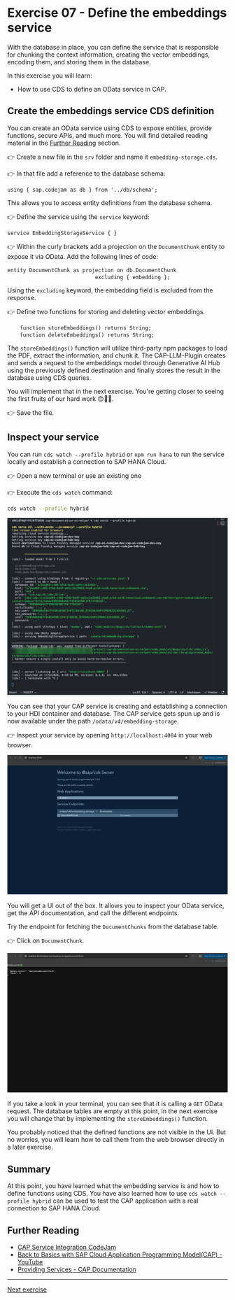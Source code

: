 # Exercise 07 - Define the embeddings service

With the database in place, you can define the service that is responsible for chunking the context information, creating the vector embeddings, encoding them, and storing them in the database.

In this exercise you will learn:

* How to use CDS to define an OData service in CAP.

## Create the embeddings service CDS definition

You can create an OData service using CDS to expose entities, provide functions, secure APIs, and much more. You will find detailed reading material in the [Further Reading]() section.

👉 Create a new file in the `srv` folder and name it `embedding-storage.cds`.

👉 In that file add a reference to the database schema:

```cds
using { sap.codejam as db } from '../db/schema';
```

This allows you to access entity definitions from the database schema.

👉 Define the service using the `service` keyword:

```cds
service EmbeddingStorageService { }
```

👉 Within the curly brackets add a projection on the `DocumentChunk` entity to expose it via OData. Add the following lines of code:

```cds
entity DocumentChunk as projection on db.DocumentChunk
                            excluding { embedding };
```

Using the `excluding` keyword, the embedding field is excluded from the response.

👉 Define two functions for storing and deleting vector embeddings.

```cds
    function storeEmbeddings() returns String;
    function deleteEmbeddings() returns String;
```

The `storeEmbeddings()` function will utilize third-party npm packages to load the PDF, extract the information, and chunk it. The CAP-LLM-Plugin creates and sends a request to the embeddings model through Generative AI Hub using the previously defined destination and finally stores the result in the database using CDS queries.

You will implement that in the next exercise. You're getting closer to seeing the first fruits of our hard work 😊🧑‍💻.

👉 Save the file.

## Inspect your service

You can run `cds watch --profile hybrid` or `npm run hana` to run the service locally and establish a connection to SAP HANA Cloud.

👉 Open a new terminal or use an existing one

👉 Execute the `cds watch` command:

```bash
cds watch --profile hybrid
```

![define-embedding-service-cds-watch](./assets/01-define-embedding-service-cds-watch.png)

You can see that your CAP service is creating and establishing a connection to your HDI container and database. The CAP service gets spun up and is now available under the path `/odata/v4/embedding-storage`.

👉 Inspect your service by opening `http://localhost:4004` in your web browser.

![define-embedding-service-localhost](./assets/02-define-embedding-service-localhost.png)

You will get a UI out of the box. It allows you to inspect your OData service, get the API documentation, and call the different endpoints.

Try the endpoint for fetching the `DocumentChunks` from the database table.

👉 Click on `DocumentChunk`.

![define-embedding-service-cds-db](./assets/03-define-embedding-service-db.png)

If you take a look in your terminal, you can see that it is calling a `GET` OData request. The database tables are empty at this point, in the next exercise you will change that by implementing the `storeEmbeddings()` function.

You probably noticed that the defined functions are not visible in the UI. But no worries, you will learn how to call them from the web browser directly in a later exercise.

## Summary

At this point, you have learned what the embedding service is and how to define functions using CDS. You have also learned how to use `cds watch --profile hybrid` can be used to test the CAP application with a real connection to SAP HANA Cloud.

## Further Reading

* [CAP Service Integration CodeJam](https://github.com/SAP-samples/cap-service-integration-codejam)
* [Back to Basics with SAP Cloud Application Programming Model(CAP) - YouTube](https://youtube.com/playlist?list=PL6RpkC85SLQABOpzhd7WI-hMpy99PxUo0&si=V9Rqcbg84UGLQOi-)
* [Providing Services - CAP Documentation](https://cap.cloud.sap/docs/guides/providing-services#providing-services)

---

[Next exercise](../08-implement-embedding-service/README.md)
